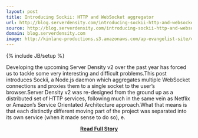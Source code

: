 ```yaml
---
layout: post
title: Introducing Sockii: HTTP and WebSocket aggregator
url: http://blog.serverdensity.com/introducing-sockii-http-and-websocket-aggregator/
source: http://blog.serverdensity.com/introducing-sockii-http-and-websocket-aggregator/
domain: blog.serverdensity.com
image: http://kinlane-productions.s3.amazonaws.com/ap-evangelist-site/curated/screenshots/8183_blog_serverdensity_com.png
---
```

{% include JB/setup %}<p>Developing the upcoming Server Density v2 over the past year has forced us to tackle some very interesting and difficult problems.This post introduces Sockii, a Node.js daemon which aggregates multiple WebSocket connections and proxies them to a single socket to the user’s browser.Server Density v2 was re-designed from the ground up as a distributed set of HTTP services, following much in the same vein as Netflix or Amazon’s Service Orientated Architecture approach.What that means is that each distinctly different moving part of the project was separated into its own service (when it made sense to do so), e.</p>
<center><p><a href="http://blog.serverdensity.com/introducing-sockii-http-and-websocket-aggregator/" style='padding:25px; font-sze:18px; font-weight: bold;'>Read Full Story</a></p></center>
